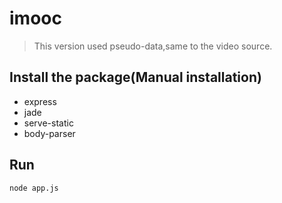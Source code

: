 # imooc
> This version used pseudo-data,same to the video source.
## Install the package(Manual installation)
- express
- jade
- serve-static
- body-parser
## Run
```
node app.js
```
